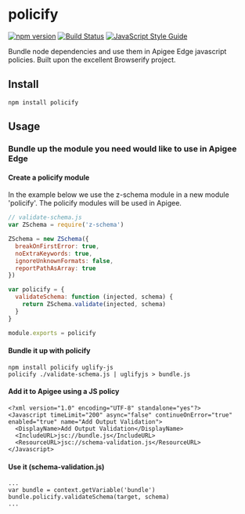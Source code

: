 policify
========

[![npm version][npm-badge]][npm-url]
[![Build Status][travis-badge]][travis-url]
[![JavaScript Style Guide](https://img.shields.io/badge/code%20style-standard-brightgreen.svg)](http://standardjs.com/)

Bundle node dependencies and use them in Apigee Edge javascript policies. Built upon the excellent Browserify project.

## Install

```
npm install policify
```

## Usage

### Bundle up the module you need would like to use in Apigee Edge

#### Create a policify module

In the example below we use the z-schema module in a new module 'policify'. The policify modules will be used in Apigee.

```javascript
// validate-schema.js
var ZSchema = require('z-schema')

ZSchema = new ZSchema({
  breakOnFirstError: true,
  noExtraKeywords: true,
  ignoreUnknownFormats: false,
  reportPathAsArray: true
})

var policify = {
  validateSchema: function (injected, schema) {
    return ZSchema.validate(injected, schema)
  }
}

module.exports = policify
```

#### Bundle it up with policify

```
npm install policify uglify-js
policify ./validate-schema.js | uglifyjs > bundle.js
```

#### Add it to Apigee using a JS policy

```
<?xml version="1.0" encoding="UTF-8" standalone="yes"?>
<Javascript timeLimit="200" async="false" continueOnError="true" enabled="true" name="Add Output Validation">
  <DisplayName>Add Output Validation</DisplayName>
  <IncludeURL>jsc://bundle.js</IncludeURL>
  <ResourceURL>jsc://schema-validation.js</ResourceURL>
</Javascript>
```

#### Use it (schema-validation.js)

```
...
var bundle = context.getVariable('bundle')
bundle.policify.validateSchema(target, schema)
...
```


[npm-badge]: https://badge.fury.io/js/policify.svg
[npm-url]: https://badge.fury.io/js/policify

[travis-badge]: https://travis-ci.org/orangewise/policify.svg?branch=master
[travis-url]: https://travis-ci.org/orangewise/policify
